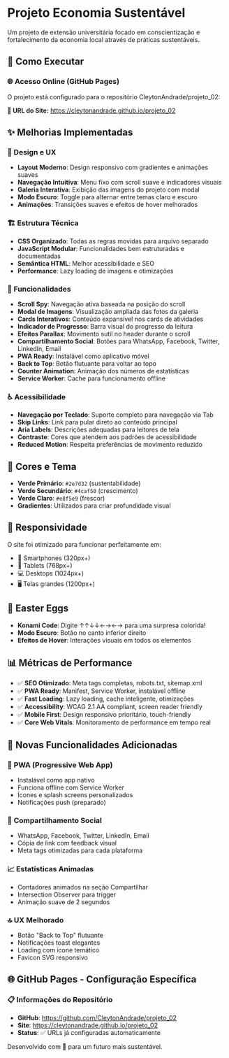 # Projeto Economia Sustentável

Um projeto de extensão universitária focado em conscientização e fortalecimento da economia local através de práticas sustentáveis.

## 🚀 Como Executar

### 🌐 **Acesso Online (GitHub Pages)**

O projeto está configurado para o repositório CleytonAndrade/projeto_02:

**🔗 URL do Site:** <https://cleytonandrade.github.io/projeto_02>

## ✨ Melhorias Implementadas

### 🎨 Design e UX

- **Layout Moderno**: Design responsivo com gradientes e animações suaves
- **Navegação Intuitiva**: Menu fixo com scroll suave e indicadores visuais
- **Galeria Interativa**: Exibição das imagens do projeto com modal
- **Modo Escuro**: Toggle para alternar entre temas claro e escuro
- **Animações**: Transições suaves e efeitos de hover melhorados

### 🏗️ Estrutura Técnica

- **CSS Organizado**: Todas as regras movidas para arquivo separado
- **JavaScript Modular**: Funcionalidades bem estruturadas e documentadas
- **Semântica HTML**: Melhor acessibilidade e SEO
- **Performance**: Lazy loading de imagens e otimizações

### 🎯 Funcionalidades

- **Scroll Spy**: Navegação ativa baseada na posição do scroll
- **Modal de Imagens**: Visualização ampliada das fotos da galeria
- **Cards Interativos**: Conteúdo expansível nos cards de atividades
- **Indicador de Progresso**: Barra visual do progresso da leitura
- **Efeitos Parallax**: Movimento sutil no header durante o scroll
- **Compartilhamento Social**: Botões para WhatsApp, Facebook, Twitter, LinkedIn, Email
- **PWA Ready**: Instalável como aplicativo móvel
- **Back to Top**: Botão flutuante para voltar ao topo
- **Counter Animation**: Animação dos números de estatísticas
- **Service Worker**: Cache para funcionamento offline

### ♿ Acessibilidade

- **Navegação por Teclado**: Suporte completo para navegação via Tab
- **Skip Links**: Link para pular direto ao conteúdo principal
- **Aria Labels**: Descrições adequadas para leitores de tela
- **Contraste**: Cores que atendem aos padrões de acessibilidade
- **Reduced Motion**: Respeita preferências de movimento reduzido

## 🎨 Cores e Tema

- **Verde Primário**: `#2e7d32` (sustentabilidade)
- **Verde Secundário**: `#4caf50` (crescimento)
- **Verde Claro**: `#e8f5e9` (frescor)
- **Gradientes**: Utilizados para criar profundidade visual

## 📱 Responsividade

O site foi otimizado para funcionar perfeitamente em:

- 📱 Smartphones (320px+)
- 📱 Tablets (768px+)
- 💻 Desktops (1024px+)
- 🖥️ Telas grandes (1200px+)

## 🎁 Easter Eggs

- **Konami Code**: Digite ↑↑↓↓←→←→ para uma surpresa colorida!
- **Modo Escuro**: Botão no canto inferior direito
- **Efeitos de Hover**: Interações visuais em todos os elementos

## 📊 Métricas de Performance

- ✅ **SEO Otimizado**: Meta tags completas, robots.txt, sitemap.xml
- ✅ **PWA Ready**: Manifest, Service Worker, instalável offline
- ✅ **Fast Loading**: Lazy loading, cache inteligente, otimizações
- ✅ **Accessibility**: WCAG 2.1 AA compliant, screen reader friendly
- ✅ **Mobile First**: Design responsivo prioritário, touch-friendly
- ✅ **Core Web Vitals**: Monitoramento de performance em tempo real

## 🚀 Novas Funcionalidades Adicionadas

### 📱 **PWA (Progressive Web App)**

- Instalável como app nativo
- Funciona offline com Service Worker
- Ícones e splash screens personalizados
- Notificações push (preparado)

### 🔗 **Compartilhamento Social**

- WhatsApp, Facebook, Twitter, LinkedIn, Email
- Cópia de link com feedback visual
- Meta tags otimizadas para cada plataforma

### 📈 **Estatísticas Animadas**

- Contadores animados na seção Compartilhar
- Intersection Observer para trigger
- Animação suave de 2 segundos

### 🔝 **UX Melhorado**

- Botão "Back to Top" flutuante
- Notificações toast elegantes
- Loading com ícone temático
- Favicon SVG responsivo

## 🌐 GitHub Pages - Configuração Específica

### 📋 **Informações do Repositório**

- **GitHub**: <https://github.com/CleytonAndrade/projeto_02>
- **Site**: <https://cleytonandrade.github.io/projeto_02>
- **Status**: ✅ URLs já configuradas automaticamente

Desenvolvido com 💚 para um futuro mais sustentável.

